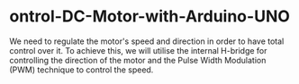 # ontrol-DC-Motor-with-Arduino-UNO
We need to regulate the motor's speed and direction in order to have total control over it. To achieve this, we will utilise the internal H-bridge for controlling the direction of the motor and the Pulse Width Modulation (PWM) technique to control the speed.
